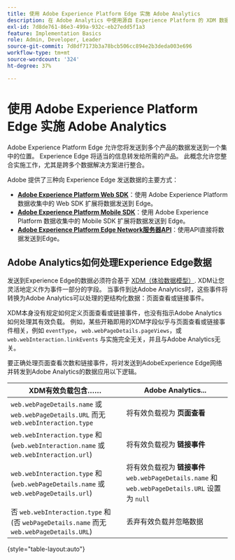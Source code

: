 ```yaml
---
title: 使用 Adobe Experience Platform Edge 实施 Adobe Analytics
description: 在 Adobe Analytics 中使用源自 Experience Platform 的 XDM 数据概述
exl-id: 7d8de761-86e3-499a-932c-eb27edd5f1a3
feature: Implementation Basics
role: Admin, Developer, Leader
source-git-commit: 7d8df7173b3a78bcb506cc894e2b3deda003e696
workflow-type: tm+mt
source-wordcount: '324'
ht-degree: 37%

---
```


# 使用 Adobe Experience Platform Edge 实施 Adobe Analytics

Adobe Experience Platform Edge 允许您将发送到多个产品的数据发送到一个集中的位置。 Experience Edge 将适当的信息转发给所需的产品。 此概念允许您整合实施工作，尤其是跨多个数据解决方案进行整合。

Adobe 提供了三种向 Experience Edge 发送数据的主要方式：

* **[Adobe Experience Platform Web SDK](web-sdk/overview.md)**：使用 Adobe Experience Platform 数据收集中的 Web SDK 扩展将数据发送到 Edge。
* **[Adobe Experience Platform Mobile SDK](mobile-sdk/overview.md)**：使用 Adobe Experience Platform 数据收集中的 Mobile SDK 扩展将数据发送到 Edge。
* **[Adobe Experience Platform Edge Network服务器API](server-api/overview.md)**：使用API直接将数据发送到Edge。



## Adobe Analytics如何处理Experience Edge数据

发送到Experience Edge的数据必须符合基于 [XDM（体验数据模型）](https://experienceleague.adobe.com/docs/experience-platform/xdm/home.html?lang=zh-Hans). XDM让您灵活地定义作为事件一部分的字段。 当事件到达Adobe Analytics时，这些事件将转换为Adobe Analytics可以处理的更结构化数据：页面查看或链接事件。

XDM本身没有规定如何定义页面查看或链接事件，也没有指示Adobe Analytics如何处理其有效负载。 例如，某些开箱即用的XDM字段似乎与页面查看或链接事件相关，例如 `eventType`， `web.webPageDetails.pageViews`，或 `web.webInteraction.linkEvents` 与实施完全无关，并且与Adobe Analytics无关。

要正确处理页面查看次数和链接事件，将对发送到AdobeExperience Edge网络并转发到Adobe Analytics的数据应用以下逻辑。

| XDM有效负载包含…… | Adobe Analytics... |
|---|---|
| `web.webPageDetails.name` 或 `web.webPageDetails.URL` 而无 `web.webInteraction.type` | 将有效负载视为 **页面查看** |
| `web.webInteraction.type` 和(`web.webInteraction.name` 或 `web.webInteraction.url`) | 将有效负载视为 **链接事件** |
| `web.webInteraction.type` 和(`web.webPageDetails.name` 或 `web.webPageDetails.url`) | 将有效负载视为 **链接事件** <br/>`web.webPageDetails.name` 和 `web.webPageDetails.URL` 设置为 `null` |
| 否 `web.webInteraction.type` 和(否 `webPageDetails.name` 而无 `web.webPageDetails.URL`) | 丢弃有效负载并忽略数据 |

{style="table-layout:auto"}

